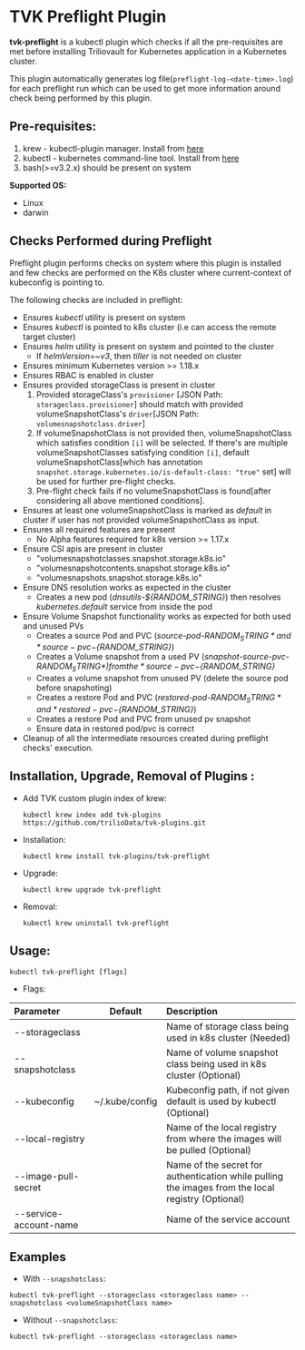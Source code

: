 # TVK Preflight Plugin

**tvk-preflight** is a kubectl plugin which checks if all the pre-requisites are met before installing Triliovault for Kubernetes
application in a Kubernetes cluster.

This plugin automatically generates log file(`preflight-log-<date-time>.log`) for each preflight run which can be used to
get more information around check being performed by this plugin.

## Pre-requisites:

1. krew - kubectl-plugin manager. Install from [here](https://krew.sigs.k8s.io/docs/user-guide/setup/install/)
2. kubectl - kubernetes command-line tool. Install from [here](https://kubernetes.io/docs/tasks/tools/install-kubectl/)
3. bash(>=v3.2.x) should be present on system

**Supported OS:**
- Linux
- darwin

## Checks Performed during Preflight

Preflight plugin performs checks on system where this plugin is installed and few checks are performed on the K8s cluster
where current-context of kubeconfig is pointing to.

The following checks are included in preflight:

- Ensures *kubectl* utility is present on system
- Ensures *kubectl* is pointed to k8s cluster (i.e can access the remote target cluster)
- Ensures *helm*  utility is present on system and pointed to the cluster
  - If *helmVersion=~v3*, then *tiller* is not needed on cluster
- Ensures minimum Kubernetes version >= 1.18.x
- Ensures RBAC is enabled in cluster
- Ensures provided storageClass is present in cluster
  1. Provided storageClass's `provisioner` [JSON Path: `storageclass.provisioner`] should match with provided volumeSnapshotClass's `driver`[JSON Path: `volumesnapshotclass.driver`]
  2. If volumeSnapshotClass is not provided then, volumeSnapshotClass which satisfies condition `[i]` will be selected.
  If there's are multiple volumeSnapshotClasses satisfying condition `[i]`, default volumeSnapshotClass[which has annotation `snapshot.storage.kubernetes.io/is-default-class: "true"` set]
  will be used for further pre-flight checks.
  3. Pre-flight check fails if no volumeSnapshotClass is found[after considering all above mentioned conditions].
- Ensures at least one volumeSnapshotClass is marked as *default* in cluster if user has not provided volumeSnapshotClass as input.
- Ensures all required features are present
  - No Alpha features required for k8s version >= 1.17.x
- Ensure CSI apis are present in cluster
  - "volumesnapshotclasses.snapshot.storage.k8s.io"
  - "volumesnapshotcontents.snapshot.storage.k8s.io"
  - "volumesnapshots.snapshot.storage.k8s.io"
- Ensure DNS resolution works as expected in the cluster
  - Creates a new pod (*dnsutils-${RANDOM_STRING}*) then resolves *kubernetes.default* service from inside the pod
- Ensure Volume Snapshot functionality works as expected for both used and unused PVs
  - Creates a source Pod and PVC (*source-pod-${RANDOM_STRING}* and *source-pvc-${RANDOM_STRING}*)
  - Creates a Volume snapshot from a used PV (*snapshot-source-pvc-${RANDOM_STRING}*) from the *source-pvc-${RANDOM_STRING}*
  - Creates a volume snapshot from unused PV (delete the source pod before snapshoting)
  - Creates a restore Pod and PVC (*restored-pod-${RANDOM_STRING}* and *restored-pvc-${RANDOM_STRING}*)
  - Creates a restore Pod and PVC from unused pv snapshot
  - Ensure data in restored pod/pvc is correct
- Cleanup of all the intermediate resources created during preflight checks' execution.


## Installation, Upgrade, Removal of Plugins :

- Add TVK custom plugin index of krew:

  ```
  kubectl krew index add tvk-plugins https://github.com/trilioData/tvk-plugins.git
  ```

- Installation:

  ```
  kubectl krew install tvk-plugins/tvk-preflight
  ```  

- Upgrade:

  ```
  kubectl krew upgrade tvk-preflight
  ```  

- Removal:

  ```
  kubectl krew uninstall tvk-preflight
  ```  

## Usage:

    kubectl tvk-preflight [flags]
	
- Flags:

| Parameter                 | Default       | Description   |    
| :------------------------ |:-------------:| :-------------|  
| --storageclass          |             |Name of storage class being used in k8s cluster (Needed)
| --snapshotclass          |            |Name of volume snapshot class being used in k8s cluster (Optional)
| --kubeconfig            |   ~/.kube/config             |Kubeconfig path, if not given default is used by kubectl (Optional)
| --local-registry        |             | Name of the local registry from where the images will be pulled (Optional)
| --image-pull-secret     |             | Name of the secret for authentication while pulling the images from the local registry (Optional)
| --service-account-name  |             | Name of the service account


## Examples

- With `--snapshotclass`:

```shell script
kubectl tvk-preflight --storageclass <storageclass name> --snapshotclass <volumeSnapshotClass name>
```

- Without `--snapshotclass`:

```shell script
kubectl tvk-preflight --storageclass <storageclass name>
```
